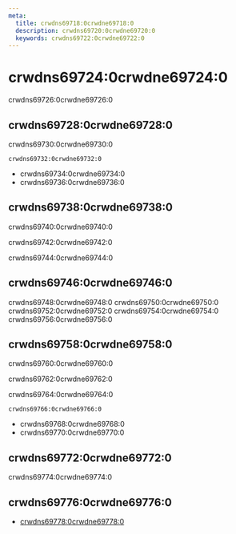 ```yaml
---
meta:
  title: crwdns69718:0crwdne69718:0
  description: crwdns69720:0crwdne69720:0
  keywords: crwdns69722:0crwdne69722:0
---
```


# crwdns69724:0crwdne69724:0
crwdns69726:0crwdne69726:0

<entry-ad />

## crwdns69728:0crwdne69728:0
crwdns69730:0crwdne69730:0

`crwdns69732:0crwdne69732:0`
- crwdns69734:0crwdne69734:0
- crwdns69736:0crwdne69736:0


## crwdns69738:0crwdne69738:0
crwdns69740:0crwdne69740:0

  crwdns69742:0crwdne69742:0

  crwdns69744:0crwdne69744:0

## crwdns69746:0crwdne69746:0
crwdns69748:0crwdne69748:0
<alert type="success">crwdns69750:0crwdne69750:0</alert>
<alert type="info">crwdns69752:0crwdne69752:0</alert>
<alert type="warning">crwdns69754:0crwdne69754:0</alert>
<alert type="error">crwdns69756:0crwdne69756:0</alert>

## crwdns69758:0crwdne69758:0
crwdns69760:0crwdne69760:0

  crwdns69762:0crwdne69762:0

  crwdns69764:0crwdne69764:0

  `crwdns69766:0crwdne69766:0`
  - crwdns69768:0crwdne69768:0
  - crwdns69770:0crwdne69770:0

## crwdns69772:0crwdne69772:0
crwdns69774:0crwdne69774:0

## crwdns69776:0crwdne69776:0
  - [crwdns69778:0crwdne69778:0]()

<backmatter />

